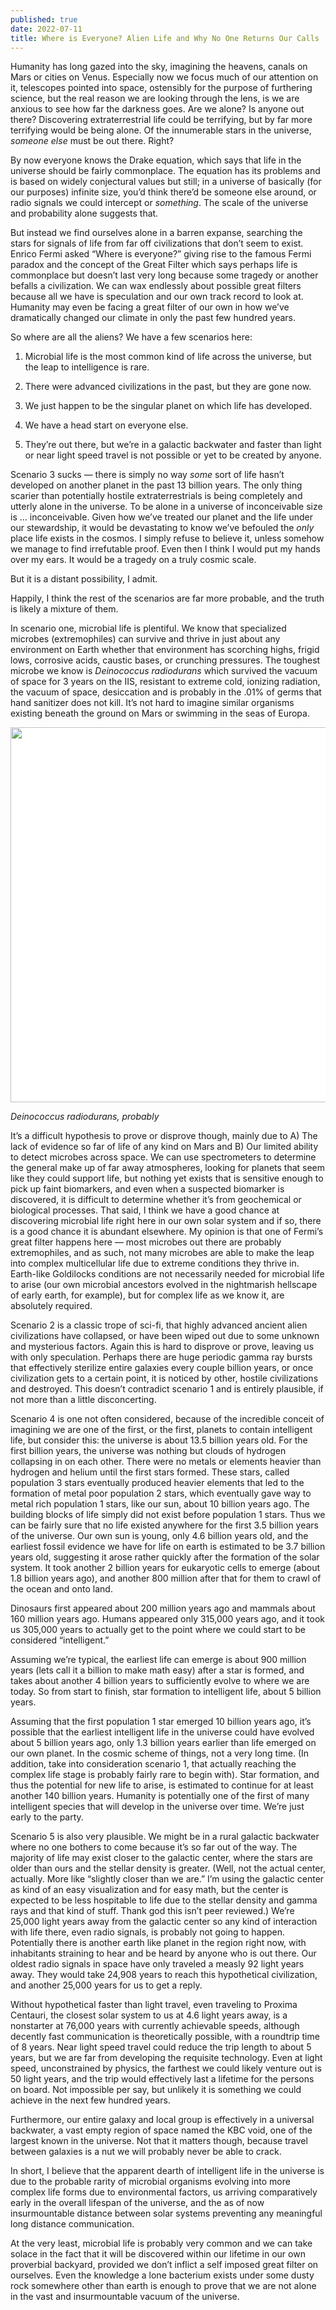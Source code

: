 ```yaml
---
published: true
date: 2022-07-11
title: Where is Everyone? Alien Life and Why No One Returns Our Calls
---
```

Humanity has long gazed into the sky, imagining the heavens, canals on Mars or cities on Venus. Especially now we focus much of our attention on it, telescopes pointed into space, ostensibly for the purpose of furthering science, but the real reason we are looking through the lens, is we are anxious to see how far the darkness goes. Are we alone? Is anyone out there? Discovering extraterrestrial life could be terrifying, but by far more terrifying would be being alone. Of the innumerable stars in the universe, _someone_ _else_ must be out there. Right?

By now everyone knows the Drake equation, which says that life in the universe should be fairly commonplace. The equation has its problems and is based on widely conjectural values but still; in a universe of basically (for our purposes) infinite size, you’d think there’d be someone else around, or radio signals we could intercept or _something_. The scale of the universe and probability alone suggests that.

But instead we find ourselves alone in a barren expanse, searching the stars for signals of life from far off civilizations that don’t seem to exist. Enrico Fermi asked “Where is everyone?” giving rise to the famous Fermi paradox and the concept of the Great Filter which says perhaps life is commonplace but doesn’t last very long because some tragedy or another befalls a civilization. We can wax endlessly about possible great filters because all we have is speculation and our own track record to look at. Humanity may even be facing a great filter of our own in how we’ve dramatically changed our climate in only the past few hundred years.

So where are all the aliens? We have a few scenarios here:

1.  Microbial life is the most common kind of life across the universe, but the leap to intelligence is rare.
    
2.  There were advanced civilizations in the past, but they are gone now.
    
3.  We just happen to be the singular planet on which life has developed.
    
4.  We have a head start on everyone else.
    
5.  They’re out there, but we’re in a galactic backwater and faster than light or near light speed travel is not possible or yet to be created by anyone.
    

Scenario 3 sucks — there is simply no way _some_ sort of life hasn’t developed on another planet in the past 13 billion years. The only thing scarier than potentially hostile extraterrestrials is being completely and utterly alone in the universe. To be alone in a universe of inconceivable size is … inconceivable. Given how we’ve treated our planet and the life under our stewardship, it would be devastating to know we’ve befouled the _only_ place life exists in the cosmos. I simply refuse to believe it, unless somehow we manage to find irrefutable proof. Even then I think I would put my hands over my ears. It would be a tragedy on a truly cosmic scale.

But it is a distant possibility, I admit.

Happily, I think the rest of the scenarios are far more probable, and the truth is likely a mixture of them.

In scenario one, microbial life is plentiful. We know that specialized microbes (extremophiles) can survive and thrive in just about any environment on Earth whether that environment has scorching highs, frigid lows, corrosive acids, caustic bases, or crunching pressures. The toughest microbe we know is _Deinococcus radiodurans_ which survived the vacuum of space for 3 years on the IIS, resistant to extreme cold, ionizing radiation, the vacuum of space, desiccation and is probably in the .01% of germs that hand sanitizer does not kill. It’s not hard to imagine similar organisms existing beneath the ground on Mars or swimming in the seas of Europa.

<img src="https://miro.medium.com/v2/resize:fit:1200/0*G0taPiEcg3WJZejs.jpg" alt="" class="m yj akd c" style="box-sizing: inherit; vertical-align: middle; background-color: rgb(255, 255, 255); width: 600px; max-width: 100%; height: auto;" width="600" height="400">

_Deinococcus radiodurans, probably_

It’s a difficult hypothesis to prove or disprove though, mainly due to A) The lack of evidence so far of life of any kind on Mars and B) Our limited ability to detect microbes across space. We can use spectrometers to determine the general make up of far away atmospheres, looking for planets that seem like they could support life, but nothing yet exists that is sensitive enough to pick up faint biomarkers, and even when a suspected biomarker is discovered, it is difficult to determine whether it’s from geochemical or biological processes. That said, I think we have a good chance at discovering microbial life right here in our own solar system and if so, there is a good chance it is abundant elsewhere. My opinion is that one of Fermi’s great filter happens here — most microbes out there are probably extremophiles, and as such, not many microbes are able to make the leap into complex multicellular life due to extreme conditions they thrive in. Earth-like Goldilocks conditions are not necessarily needed for microbial life to arise (our own microbial ancestors evolved in the nightmarish hellscape of early earth, for example), but for complex life as we know it, are absolutely required.

Scenario 2 is a classic trope of sci-fi, that highly advanced ancient alien civilizations have collapsed, or have been wiped out due to some unknown and mysterious factors. Again this is hard to disprove or prove, leaving us with only speculation. Perhaps there are huge periodic gamma ray bursts that effectively sterilize entire galaxies every couple billion years, or once civilization gets to a certain point, it is noticed by other, hostile civilizations and destroyed. This doesn’t contradict scenario 1 and is entirely plausible, if not more than a little disconcerting.

Scenario 4 is one not often considered, because of the incredible conceit of imagining we are one of the first, or the first, planets to contain intelligent life, but consider this: the universe is about 13.5 billion years old. For the first billion years, the universe was nothing but clouds of hydrogen collapsing in on each other. There were no metals or elements heavier than hydrogen and helium until the first stars formed. These stars, called population 3 stars eventually produced heavier elements that led to the formation of metal poor population 2 stars, which eventually gave way to metal rich population 1 stars, like our sun, about 10 billion years ago. The building blocks of life simply did not exist before population 1 stars. Thus we can be fairly sure that no life existed anywhere for the first 3.5 billion years of the universe. Our own sun is young, only 4.6 billion years old, and the earliest fossil evidence we have for life on earth is estimated to be 3.7 billion years old, suggesting it arose rather quickly after the formation of the solar system. It took another 2 billion years for eukaryotic cells to emerge (about 1.8 billion years ago), and another 800 million after that for them to crawl of the ocean and onto land.

Dinosaurs first appeared about 200 million years ago and mammals about 160 million years ago. Humans appeared only 315,000 years ago, and it took us 305,000 years to actually get to the point where we could start to be considered “intelligent.”

Assuming we’re typical, the earliest life can emerge is about 900 million years (lets call it a billion to make math easy) after a star is formed, and takes about another 4 billion years to sufficiently evolve to where we are today. So from start to finish, star formation to intelligent life, about 5 billion years.

Assuming that the first population 1 star emerged 10 billion years ago, it’s possible that the earliest intelligent life in the universe could have evolved about 5 billion years ago, only 1.3 billion years earlier than life emerged on our own planet. In the cosmic scheme of things, not a very long time. (In addition, take into consideration scenario 1, that actually reaching the complex life stage is probably fairly rare to begin with). Star formation, and thus the potential for new life to arise, is estimated to continue for at least another 140 billion years. Humanity is potentially one of the first of many intelligent species that will develop in the universe over time. We’re just early to the party.

Scenario 5 is also very plausible. We might be in a rural galactic backwater where no one bothers to come because it’s so far out of the way. The majority of life may exist closer to the galactic center, where the stars are older than ours and the stellar density is greater. (Well, not the actual center, actually. More like “slightly closer than we are.” I’m using the galactic center as kind of an easy visualization and for easy math, but the center is expected to be less hospitable to life due to the stellar density and gamma rays and that kind of stuff. Thank god this isn’t peer reviewed.) We’re 25,000 light years away from the galactic center so any kind of interaction with life there, even radio signals, is probably not going to happen. Potentially there is another earth like planet in the region right now, with inhabitants straining to hear and be heard by anyone who is out there. Our oldest radio signals in space have only traveled a measly 92 light years away. They would take 24,908 years to reach this hypothetical civilization, and another 25,000 years for us to get a reply.

Without hypothetical faster than light travel, even traveling to Proxima Centauri, the closest solar system to us at 4.6 light years away, is a nonstarter at 76,000 years with currently achievable speeds, although decently fast communication is theoretically possible, with a roundtrip time of 8 years. Near light speed travel could reduce the trip length to about 5 years, but we are far from developing the requisite technology. Even at light speed, unconstrained by physics, the farthest we could likely venture out is 50 light years, and the trip would effectively last a lifetime for the persons on board. Not impossible per say, but unlikely it is something we could achieve in the next few hundred years.

Furthermore, our entire galaxy and local group is effectively in a universal backwater, a vast empty region of space named the KBC void, one of the largest known in the universe. Not that it matters though, because travel between galaxies is a nut we will probably never be able to crack.

In short, I believe that the apparent dearth of intelligent life in the universe is due to the probable rarity of microbial organisms evolving into more complex life forms due to environmental factors, us arriving comparatively early in the overall lifespan of the universe, and the as of now insurmountable distance between solar systems preventing any meaningful long distance communication.

At the very least, microbial life is probably very common and we can take solace in the fact that it will be discovered within our lifetime in our own proverbial backyard, provided we don’t inflict a self imposed great filter on ourselves. Even the knowledge a lone bacterium exists under some dusty rock somewhere other than earth is enough to prove that we are not alone in the vast and insurmountable vacuum of the universe.